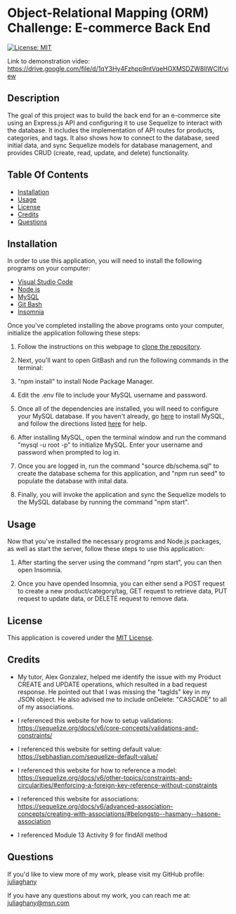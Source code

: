 # Object-Relational Mapping (ORM) Challenge: E-commerce Back End

[![License: MIT](https://img.shields.io/badge/License-MIT-yellow.svg)](https://opensource.org/licenses/MIT)

Link to demonstration video: https://drive.google.com/file/d/1qY3Hy4Fzhpp9ntVqeHOXMSDZW8lIWCIf/view

## Description 

The goal of this project was to build the back end for an e-commerce site using an Express.js API and configuring it to use Sequelize to interact with the database. It includes the implementation of API routes for products, categories, and tags. It also shows how to connect to the database, seed initial data, and sync Sequelize models for database management, and provides CRUD (create, read, update, and delete) functionality. 

## Table Of Contents 
- [Installation](#installation)<br>
- [Usage](#usage)<br>
- [License](#license)<br>
- [Credits](#credits)<br>
- [Questions](#questions)<br>

## Installation

In order to use this application, you will need to install the following programs on your computer: 

- [Visual Studio Code](https://code.visualstudio.com/) 
- [Node.js](https://nodejs.org/en) 
- [MySQL](https://dev.mysql.com/downloads/mysql/)
- [Git Bash](https://gitforwindows.org/)
- [Insomnia](https://docs.insomnia.rest/)

Once you've completed installing the above programs onto your computer, initialize the application following these steps:

1. Follow the instructions on this webpage to [clone the repository](https://docs.github.com/en/repositories/creating-and-managing-repositories/cloning-a-repository).
   
2. Next, you'll want to open GitBash and run the following commands in the terminal: 

3. "npm install" to install Node Package Manager.

4. Edit the .env file to include your MySQL username and password.   

5. Once all of the dependencies are installed, you will need to configure your MySQL database. If you haven't already, go [here](https://dev.mysql.com/downloads/mysql/) to install MySQL, and follow the directions listed [here](https://coding-boot-camp.github.io/full-stack/mysql/mysql-installation-guide) for help. 
   
6.  After installing MySQL, open the terminal window and run the command "mysql -u root -p" to initialize MySQL. Enter your username and password when prompted to log in. 

7.  Once you are logged in, run the command "source db/schema.sql" to create the database schema for this application, and "npm run seed" to populate the database with inital data. 

8. Finally, you will invoke the application and sync the Sequelize models to the MySQL database by running the command "npm start".   

## Usage

Now that you've installed the necessary programs and Node.js packages, as well as start the server, follow these steps to use this application: 

1. After starting the server using the command "npm start", you can then open Insomnia. 

2. Once you have opended Insomnia, you can either send a POST request to create a new product/category/tag, GET request to retrieve data, PUT request to update data, or DELETE request to remove data. 

## License 

This application is covered under the [MIT License](https://opensource.org/license/mit/).

## Credits

- My tutor, Alex Gonzalez, helped me identify the issue with my Product CREATE and UPDATE operations, which resulted in a bad request response. He pointed out that I was missing the "tagIds" key in my JSON object. He also advised me to include onDelete: "CASCADE" to all of my associations. 

- I referenced this website for how to setup validations: https://sequelize.org/docs/v6/core-concepts/validations-and-constraints/

- I referenced this website for setting default value: https://sebhastian.com/sequelize-default-value/

- I referenced this website for how to reference a model: https://sequelize.org/docs/v6/other-topics/constraints-and-circularities/#enforcing-a-foreign-key-reference-without-constraints

- I referenced this website for associations: https://sequelize.org/docs/v6/advanced-association-concepts/creating-with-associations/#belongsto--hasmany--hasone-association

- I referenced Module 13 Activity 9 for findAll method

## Questions

If you'd like to view more of my work, please visit my GitHub profile: [juliaghany](https://github.com/juliaghany)

If you have any questions about my work, you can reach me at: juliaghany@msn.com
